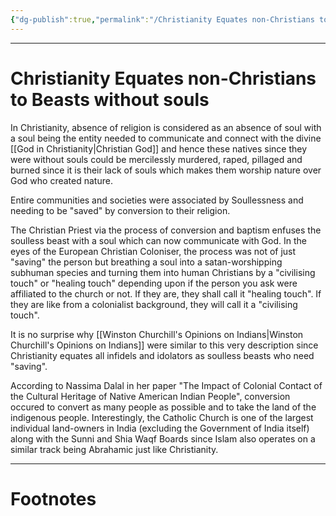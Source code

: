 ```yaml
---
{"dg-publish":true,"permalink":"/Christianity Equates non-Christians to Beasts without souls/","tags":["WorldCulture","politics"]}
---
```



---
# Christianity Equates non-Christians to Beasts without souls
In Christianity, absence of religion is considered as an absence of soul with a soul being the entity needed to communicate and connect with the divine [[God in Christianity\|Christian God]] and hence these natives since they were without souls could be mercilessly murdered, raped, pillaged and burned since it is their lack of souls which makes them worship nature over God who created nature.

Entire communities and societies were associated by Soullessness and needing to be "saved" by conversion to their religion.

The Christian Priest via the process of conversion and baptism enfuses the soulless beast with a soul which can now communicate with God.
In the eyes of the European Christian Coloniser, the process was not of just "saving" the person but breathing a soul into a satan-worshipping subhuman species and turning them into human Christians by a "civilising touch" or "healing touch" depending upon if the person you ask were affiliated to the church or not. If they are, they shall call it "healing touch". If they are like from a colonialist background, they will call it a "civilising touch".

It is no surprise why [[Winston Churchill's Opinions on Indians\|Winston Churchill's Opinions on Indians]] were similar to this very description since Christianity equates all infidels and idolators as soulless beasts who need "saving".

According to Nassima Dalal in her paper "The Impact of Colonial Contact of the Cultural Heritage of Native American Indian People", conversion occured to convert as many people as possible and to take the land of the indigenous people. Interestingly, the Catholic Church is one of the largest individual land-owners in India (excluding the Government of India itself) along with the Sunni and Shia Waqf Boards since Islam also operates on a similar track being Abrahamic just like Christianity.


---
# Footnotes